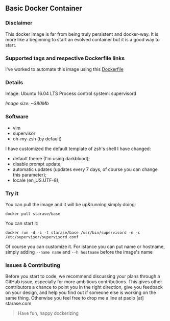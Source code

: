 ## Basic Docker Container

### Disclaimer

This docker image is far from being truly persistent and docker-way. It is more like a beginning to start an evolved container but it is a good way to start.





### Supported tags and respective Dockerfile links
I've worked to automate this image using this [Dockerfile](https://github.com/starase/base)


### Details
Image: Ubuntu 16.04 LTS
Process control system: supervisord

*Image size: ~380Mb*

### Software
* vim
* supervisor
* oh-my-zsh (by default)

I have customized the default template of zsh's shell
I have changed:

- default theme (I'm using darkblood);
- disable prompt update;
- automatic updates (updates every 7 days, of course you can change this parameter);
- locale (en_US.UTF-8);

### Try it
You can pull the image and it will be up&running simply doing:

``` docker pull starase/base ```

You can start it:

```docker run -d -i -t starase/base /usr/bin/supervisord -n -c /etc/supervisor/supervisord.conf```

Of course you can customize it. 
For istance you can put name or hostname, simply adding ```--name name``` and ```--h hostname``` before the image's name




### Issues & Contributing
Before you start to code, we recommend discussing your plans through a GitHub issue, especially for more ambitious contributions. This gives other contributors a chance to point you in the right direction, give you feedback on your design, and help you find out if someone else is working on the same thing. Otherwise you feel free to drop me a line at paolo [at] starase.com


> Have fun, happy dockerizing
